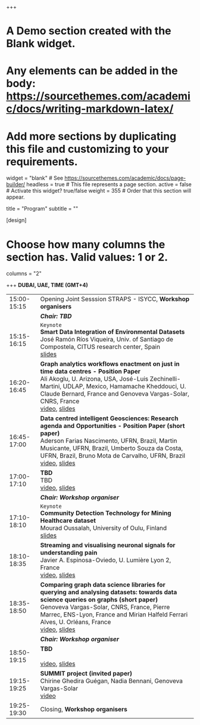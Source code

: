 +++
# A Demo section created with the Blank widget.
# Any elements can be added in the body: https://sourcethemes.com/academic/docs/writing-markdown-latex/
# Add more sections by duplicating this file and customizing to your requirements.

widget = "blank"  # See https://sourcethemes.com/academic/docs/page-builder/
headless = true  # This file represents a page section.
active = false  # Activate this widget? true/false
weight = 355  # Order that this section will appear.

title = "Program"
subtitle = ""

[design]
  # Choose how many columns the section has. Valid values: 1 or 2.
  columns = "2"

+++
**DUBAI, UAE, TIME (GMT+4)** []()

|  |  |
|---|---|
|15:00-15:15 | Opening Joint Sesssion STRAPS - ISYCC, **Workshop organisers** |
|  | **_Chair: TBD_** |
|15:15-16:15 | `Keynote` </br> **Smart Data Integration of Environmental Datasets** </br>José Ramón Ríos Viqueira, Univ. of Santiago de Compostela, CITUS research center, Spain </br> [slides]()|
|16:20-16:45| **Graph analytics workflows enactment on just in time data centres - Position Paper** </br> Ali Akoglu, U. Arizona, USA, José-Luis Zechinelli-Martini, UDLAP, Mexico, Hamamache Kheddouci, U. Claude Bernard, France and Genoveva Vargas-Solar, CNRS, France </br>[video](), [slides]()|
|16:45-17:00 | **Data centred intelligent Geosciences: Research agenda and Opportunities - Position Paper (short paper)** </br> Aderson Farias Nascimento, UFRN, Brazil, Martin Musicante, UFRN, Brazil, Umberto Souza da Costa, UFRN, Brazil, Bruno Mota de Carvalho, UFRN, Brazil </br>[video](), [slides]()|
|17:00-17:10 | **TBD** </br>TBD</br>[video](), [slides]()|
|  | ***Chair: Workshop organiser*** | 
|17:10-18:10 | `Keynote` </br> **Community Detection Technology for Mining Healthcare dataset**  </br>  Mourad Oussalah, University of Oulu, Finland </br> [slides]()|
|18:10-18:35 | **Streaming and visualising neuronal signals for understanding pain** </br> Javier A. Espinosa-Oviedo, U. Lumière Lyon 2, France </br> [video](), [slides]()
|18:35-18:50 | **Comparing graph data science libraries for querying and analysing datasets: towards data science queries on graphs (short paper)** </br> Genoveva Vargas-Solar, CNRS, France, Pierre Marrec, ENS-Lyon, France and Mirian Halfeld Ferrari Alves, U. Orléans, France </br> [video](), [slides]()
|  | ***Chair: Workshop organiser*** |
|18:50-19:15 | **TBD** </br>  </br> [video](), [slides]()|
|19:15-19:25 | **SUMMIT project (invited paper)** </br> Chirine Ghedira Guégan, Nadia Bennani, Genoveva Vargas-Solar </br> [video]()
|19:25-19:30 | Closing, **Workshop organisers** |


